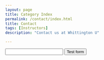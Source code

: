 ```yaml
---
layout: page
title: Category Index
permalink: /contact/index.html
title: Contact
tags: [Instructors]
description: "Contact us at Whittington U"

---
```


<form action="https://getsimpleform.com/messages?form_api_token=<d1f4c03f5c5284bbc95fd4af7e85c1b0>" method="post">

  <!-- the redirect_to is optional, the form will redirect to the referrer on submission -->
  <input type='hidden' name='redirect_to' value='<the complete return url e.g. http://fooey.com/thank-you.html>' />

  <!-- all your input fields here.... -->
  <input type='text' name='test' />

  <input type='submit' value='Test form' />
</form>
      